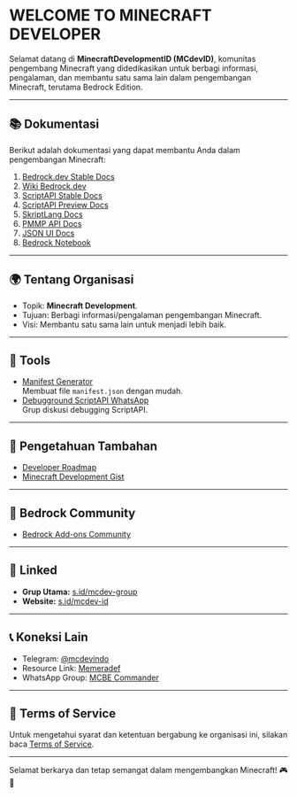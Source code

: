 # WELCOME TO MINECRAFT DEVELOPER

Selamat datang di **MinecraftDevelopmentID (MCdevID)**, komunitas pengembang Minecraft yang didedikasikan untuk berbagi informasi, pengalaman, dan membantu satu sama lain dalam pengembangan Minecraft, terutama Bedrock Edition.

---

## 📚 **Dokumentasi**
Berikut adalah dokumentasi yang dapat membantu Anda dalam pengembangan Minecraft:

1. [Bedrock.dev Stable Docs](https://bedrock.dev/docs/stable/)
2. [Wiki Bedrock.dev](https://wiki.bedrock.dev/)
3. [ScriptAPI Stable Docs](https://jaylydev.github.io/scriptapi-docs/latest/)
4. [ScriptAPI Preview Docs](https://jaylydev.github.io/scriptapi-docs/preview/)
5. [SkriptLang Docs](https://docs.skriptlang.org/docs.html)
6. [PMMP API Docs](https://apidoc.pmmp.io/)
7. [JSON UI Docs](https://pipangry.github.io/docs-starlib/)
8. [Bedrock Notebook](https://harryf1204.github.io/Bedrock-Notebook/materials/introduction.html)

---

## 🌍 **Tentang Organisasi**
- Topik: **Minecraft Development**.
- Tujuan: Berbagi informasi/pengalaman pengembangan Minecraft.
- Visi: Membantu satu sama lain untuk menjadi lebih baik.

---

## 🔧 **Tools**
- [Manifest Generator](https://nperma.github.io/manifest/index.html#)  
  Membuat file `manifest.json` dengan mudah.
- [Debugground ScriptAPI WhatsApp](https://chat.whatsapp.com/JnTV3wfWPljGDiyKQ5OsrC)  
  Grup diskusi debugging ScriptAPI.

---

## 🧠 **Pengetahuan Tambahan**
- [Developer Roadmap](https://roadmap.sh/)
- [Minecraft Development Gist](https://gist.github.com/tomasdev/92bde758ee8e65fa826717b24cfd0463)

---

## 🤝 **Bedrock Community**
- [Bedrock Add-ons Community](https://discord.com/invite/bedrock-add-ons-523663022053392405)

---

## 🔗 **Linked**
- **Grup Utama:** [s.id/mcdev-group](https://s.id/mcdev-group)
- **Website:** [s.id/mcdev-id](https://s.id/mcdev-id)

---

## 📞 **Koneksi Lain**
- Telegram: [@mcdevindo](https://t.me/mcdevindo)
- Resource Link: [Memeradef](https://bit.ly/memeradef)
- WhatsApp Group: [MCBE Commander](https://chat.whatsapp.com/Br4Z5GDqArQACJIOUvVDQA)

---

## 📜 **Terms of Service**
Untuk mengetahui syarat dan ketentuan bergabung ke organisasi ini, silakan baca [Terms of Service](./TOS).

---

Selamat berkarya dan tetap semangat dalam mengembangkan Minecraft! 🎮🚀
